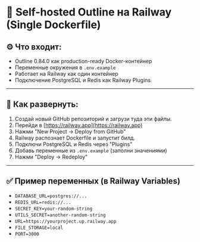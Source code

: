 # 📝 Self-hosted Outline на Railway (Single Dockerfile)

## ⚙️ Что входит:

- Outline 0.84.0 как production-ready Docker-контейнер
- Переменные окружения в `.env.example`
- Работает на Railway как один контейнер
- Подключение PostgreSQL и Redis как Railway Plugins

---

## 🚀 Как развернуть:

1. Создай новый GitHub репозиторий и загрузи туда эти файлы.
2. Перейди в [https://railway.app](https://railway.app)
3. Нажми "New Project → Deploy from GitHub"
4. Railway распознает Dockerfile и запустит билд.
5. Подключи PostgreSQL и Redis через "Plugins"
6. Добавь переменные из `.env.example` (заполни значениями)
7. Нажми "Deploy → Redeploy"

---

## ✅ Пример переменных (в Railway Variables)

- `DATABASE_URL=postgres://...`
- `REDIS_URL=redis://...`
- `SECRET_KEY=your-random-string`
- `UTILS_SECRET=another-random-string`
- `URL=https://yourproject.up.railway.app`
- `FILE_STORAGE=local`
- `PORT=3000`
